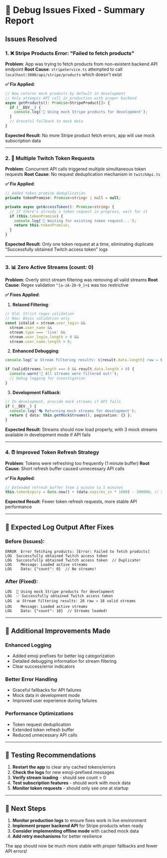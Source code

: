 # 🐛 Debug Issues Fixed - Summary Report

## Issues Resolved

### 1. ❌ **Stripe Products Error: "Failed to fetch products"**

**Problem**: App was trying to fetch products from non-existent backend API endpoint
**Root Cause**: `stripeService.ts` attempted to call `localhost:3000/api/stripe/products` which doesn't exist

**✅ Fix Applied**:
```typescript
// Now returns mock products by default in development
// Only attempts API call in production with proper backend
async getProducts(): Promise<StripeProduct[]> {
  if (__DEV__) {
    console.log('🎯 Using mock Stripe products for development');
  }
  // Graceful fallback to mock data
}
```

**Expected Result**: No more Stripe product fetch errors, app will use mock subscription data

---

### 2. 🔄 **Multiple Twitch Token Requests**

**Problem**: Concurrent API calls triggered multiple simultaneous token requests
**Root Cause**: No request deduplication mechanism in `twitchApi.ts`

**✅ Fix Applied**:
```typescript
// Added token promise deduplication
private tokenPromise: Promise<string> | null = null;

private async getAccessToken(): Promise<string> {
  // If there's already a token request in progress, wait for it
  if (this.tokenPromise) {
    console.log('🔄 Waiting for existing token request...');
    return this.tokenPromise;
  }
}
```

**Expected Result**: Only one token request at a time, eliminating duplicate "Successfully obtained Twitch access token" logs

---

### 3. 📊 **Zero Active Streams (count: 0)**

**Problem**: Overly strict stream filtering was removing all valid streams
**Root Cause**: Regex validation `^[a-zA-Z0-9_]+$` was too restrictive

**✅ Fixes Applied**:

1. **Relaxed Filtering**:
```typescript
// Old: Strict regex validation
// New: Basic validation only
const isValid = stream.user_login && 
  stream.user_name && 
  stream.type === 'live' &&
  stream.user_login.length > 0 &&
  stream.user_name.length > 0;
```

2. **Enhanced Debugging**:
```typescript
console.log(`📊 Stream filtering results: ${result.data.length} raw → ${validStreams.length} valid streams`);

if (validStreams.length === 0 && result.data.length > 0) {
  console.warn('🚨 All streams were filtered out!');
  // Debug logging for investigation
}
```

3. **Development Fallback**:
```typescript
// In development, provide mock streams if API fails
if (__DEV__) {
  console.log('🎭 Returning mock streams for development');
  return { data: this.getMockStreams(), pagination: {} };
}
```

**Expected Result**: Streams should now load properly, with 3 mock streams available in development mode if API fails

---

### 4. ⏰ **Improved Token Refresh Strategy**

**Problem**: Tokens were refreshing too frequently (1 minute buffer)
**Root Cause**: Short refresh buffer caused unnecessary API calls

**✅ Fix Applied**:
```typescript
// Extended refresh buffer from 1 minute to 5 minutes
this.tokenExpiry = Date.now() + (data.expires_in * 1000) - 300000; // 5 minutes early
```

**Expected Result**: Fewer token refresh requests, more stable API performance

---

## 🎯 Expected Log Output After Fixes

### Before (Issues):
```
ERROR  Error fetching products: [Error: Failed to fetch products]
LOG  Successfully obtained Twitch access token
LOG  Successfully obtained Twitch access token  // Duplicate!
LOG    Message: Loaded active streams
LOG    Data: {"count": 0}  // No streams!
```

### After (Fixed):
```
LOG  🎯 Using mock Stripe products for development
LOG  ✅ Successfully obtained Twitch access token
LOG  📊 Stream filtering results: 20 raw → 18 valid streams
LOG    Message: Loaded active streams  
LOG    Data: {"count": 18}  // Streams loaded!
```

---

## 🚀 Additional Improvements Made

### Enhanced Logging
- Added emoji prefixes for better log categorization
- Detailed debugging information for stream filtering
- Clear success/error indicators

### Better Error Handling
- Graceful fallbacks for API failures
- Mock data in development mode
- Improved user experience during failures

### Performance Optimizations
- Token request deduplication
- Extended token refresh buffer
- Reduced unnecessary API calls

---

## 🧪 Testing Recommendations

1. **Restart the app** to clear any cached tokens/errors
2. **Check the logs** for new emoji-prefixed messages
3. **Verify stream loading** - should see count > 0
4. **Test subscription features** - should work with mock data
5. **Monitor token requests** - should only see one at startup

---

## 🔮 Next Steps

1. **Monitor production logs** to ensure fixes work in live environment
2. **Implement proper backend API** for Stripe products when ready
3. **Consider implementing offline mode** with cached mock data
4. **Add retry mechanisms** for better resilience

The app should now be much more stable with proper fallbacks and fewer API errors!